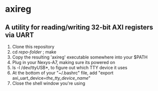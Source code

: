 # axireg   

A utility for reading/writing 32-bit AXI registers via UART
---

1. Clone this repository
2. cd *repo-folder* ; make
3. Copy the resulting 'axireg' executable somewhere into your $PATH
4. Plug in your Nexys-A7, making sure its powered on
5. ls -l /dev/ttyUSB*, to figure out which TTY device it uses
6. At the bottom of your "~/.bashrc" file, add "export axi_uart_device=*the_tty_device_name*"
7. Close the shell window you're using

